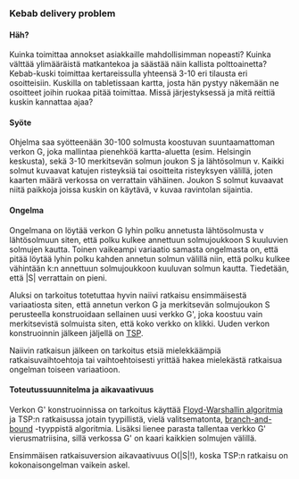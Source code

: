 ### Kebab delivery problem

#### Häh?

Kuinka toimittaa annokset asiakkaille mahdollisimman nopeasti? Kuinka välttää ylimääräistä matkantekoa ja säästää näin kallista polttoainetta? Kebab-kuski toimittaa kertareissulla yhteensä 3-10 eri tilausta eri osoitteisiin. Kuskilla on tabletissaan kartta, josta hän pystyy näkemään ne osoitteet joihin ruokaa pitää toimittaa. Missä järjestyksessä ja mitä reittiä kuskin kannattaa ajaa?

#### Syöte

Ohjelma saa syötteenään 30-100 solmusta koostuvan suuntaamattoman verkon G, joka mallintaa pienehköä kartta-aluetta (esim. Helsingin keskusta), sekä 3-10 merkitsevän solmun joukon S ja lähtösolmun v. Kaikki solmut kuvaavat katujen risteyksiä tai osoitteita risteyksyen välillä, joten kaarten määrä verkossa on verrattain vähäinen. Joukon S solmut kuvaavat niitä paikkoja joissa kuskin on käytävä, v kuvaa ravintolan sijaintia.

#### Ongelma

Ongelmana on löytää verkon G lyhin polku annetusta lähtösolmusta v lähtösolmuun siten, että polku kulkee annettuun solmujoukkoon S kuuluvien solmujen kautta. Toinen vaikeampi variaatio samasta ongelmasta on, että pitää löytää lyhin polku kahden annetun solmun välillä niin, että polku kulkee vähintään k:n annettuun solmujoukkoon kuuluvan solmun kautta. Tiedetään, että |S| verrattain on pieni.

Aluksi on tarkoitus totetuttaa hyvin naiivi ratkaisu ensimmäisestä variaatiosta siten, että annetun verkon G ja merkitsevän solmujoukon S perusteella konstruoidaan sellainen uusi verkko G', joka koostuu vain merkitsevistä solmuista siten, että koko verkko on klikki. Uuden verkon konstruoinnin jälkeen jäljellä on [TSP](https://en.wikipedia.org/wiki/Travelling_salesman_problem).

Naiivin ratkaisun jälkeen on tarkoitus etsiä mielekkäämpiä ratkaisuvaihtoehtoja tai vaihtoehtoisesti yrittää hakea mielekästä ratkaisua ongelman toiseen variaatioon.

#### Toteutussuunnitelma ja aikavaativuus

Verkon G' konstruoinnissa on tarkoitus käyttää [Floyd-Warshallin algoritmia](https://en.wikipedia.org/wiki/Floyd–Warshall_algorithm) ja TSP:n ratkaisussa jotain tyypillistä, vielä valitsematonta, [branch-and-bound](https://en.wikipedia.org/wiki/Branch_and_bound) -tyyppistä algoritmia. Lisäksi lienee parasta tallentaa verkko G' vierusmatriisina, sillä verkossa G' on kaari kaikkien solmujen välillä.

Ensimmäisen ratkaisuversion aikavaativuus O(|S|!), koska TSP:n ratkaisu on kokonaisongelman vaikein askel.
